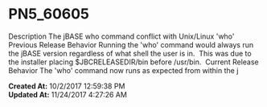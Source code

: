 # PN5_60605

Description The jBASE who command conflict with Unix/Linux 'who'  Previous Release Behavior Running the 'who' command would always run the jBASE version regardless of what shell the user is in.  This was due to the installer placing $JBCRELEASEDIR/bin before /usr/bin.  Current Release Behavior The 'who' command now runs as expected from within the j  

**Created At:** 10/2/2017 12:59:38 PM  
**Updated At:** 11/24/2017 4:27:26 AM  

